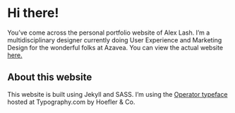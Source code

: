 # Hi there!
You’ve come across the personal portfolio website of Alex Lash. I’m a multidisciplinary designer currently doing User Experience and Marketing Design for the wonderful folks at Azavea. You can view the actual website [here.](www.alexlashdesign.com)

## About this website
This website is built using Jekyll and SASS. I’m using the [Operator typeface](https://www.typography.com/blog/introducing-operator) hosted at Typography.com by Hoefler & Co. 